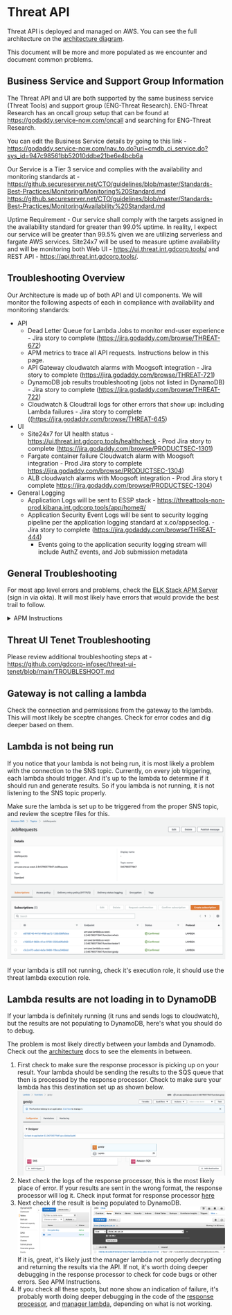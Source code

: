 # Threat API

Threat API is deployed and managed on AWS.  You can see the full architecture on the [architecture diagram](../ARCHITECTURE.md).

This document will be more and more populated as we encounter and document common problems.

## Business Service and Support Group Information

The Threat API and UI are both supported by the same business service (Threat Tools) and support group (ENG-Threat Research). ENG-Threat Research has an oncall group setup that can be found at https://godaddy.service-now.com/oncall and searching for ENG-Threat Research. 

You can edit the Business Service details by going to this link - https://godaddy.service-now.com/nav_to.do?uri=cmdb_ci_service.do?sys_id=947c98561bb52010ddbe21be6e4bcb6a

Our Service is a Tier 3 service and complies with the availability and monitoring standards at - https://github.secureserver.net/CTO/guidelines/blob/master/Standards-Best-Practices/Monitoring/Monitoring%20Standard.md
https://github.secureserver.net/CTO/guidelines/blob/master/Standards-Best-Practices/Monitoring/Availability%20Standard.md

Uptime Requirement - Our service shall comply with the targets assigned in the availability standard for greater than 99.0% uptime. In reality, I expect our service will be greater than 99.5% given we are utilizing serverless and fargate AWS services. Site24x7 will be used to measure uptime availability and will be monitoring both Web UI - https://ui.threat.int.gdcorp.tools/ and REST API - https://api.threat.int.gdcorp.tools/. 

## Troubleshooting Overview

Our Architecture is made up of both API and UI components. We will monitor the following aspects of each in compliance with availability and monitoring standards:
* API
  * Dead Letter Queue for Lambda Jobs to monitor end-user experience - Jira story to complete (https://jira.godaddy.com/browse/THREAT-672)
  * APM metrics to trace all API requests. Instructions below in this page.
  * API Gateway cloudwatch alarms with Moogsoft integration - Jira story to complete (https://jira.godaddy.com/browse/THREAT-721)
  * DynamoDB job results troubleshooting (jobs not listed in DynamoDB) - Jira story to complete (https://jira.godaddy.com/browse/THREAT-722)
  * Cloudwatch & Cloudtrail logs for other errors that show up: including Lambda failures - Jira story to complete ((https://jira.godaddy.com/browse/THREAT-645)
* UI
  * Site24x7 for UI health status - https://ui.threat.int.gdcorp.tools/healthcheck - Prod Jira story to complete (https://jira.godaddy.com/browse/PRODUCTSEC-1301)
  * Fargate container failure Cloudwatch alarm with Moogsoft integration - Prod Jira story to complete https://jira.godaddy.com/browse/PRODUCTSEC-1304)
  * ALB cloudwatch alarms with Moogsoft integration - Prod Jira story t complete https://jira.godaddy.com/browse/PRODUCTSEC-1304)
* General Logging
  * Application Logs will be sent to ESSP stack - https://threattools-non-prod.kibana.int.gdcorp.tools/app/home#/
  * Application Security Event Logs will be sent to security logging pipeline per the application logging standard at x.co/appseclog. - Jira story to complete (https://jira.godaddy.com/browse/THREAT-444)
    * Events going to the application security logging stream will include AuthZ events, and Job submission metadata


## General Troubleshooting

For most app level errors and problems, check the [ELK Stack APM Server](https://threattools-non-prod.kibana.int.gdcorp.tools/app/apm) (sign in via okta).  It will most likely have errors that would provide the best trail to follow.

<details>
<summary>APM Instructions</summary>

Log in to the kibana instance from okta

![okta](./img/elk/okta.png)

Find the APM selection in the sidebar

![apm](./img/elk/apm.png)

From there you can click in to an individual service and view traces (example TODO).

</details>

## Threat UI Tenet Troubleshooting

Please review additional troubleshooting steps at - https://github.com/gdcorp-infosec/threat-ui-tenet/blob/main/TROUBLESHOOT.md

## Gateway is not calling a lambda

Check the connection and permissions from the gateway to the lambda.  This will most likely be sceptre changes.  Check for error codes and dig deeper based on them.

## Lambda is not being run

If you notice that your lambda is not being run, it is most likely a problem with the connection to the SNS topic.  Currently, on every job triggering, each lambda should trigger.  And it's up to the lambda to determine if it should run and generate results.  So if you lambda is not running, it is not listening to the SNS topic properly.

Make sure the lambda is set up to be triggered from the proper SNS topic, and review the sceptre files for this.  
![sns JobRequests](../diagrams/sns_lambdas.png)

If your lambda is still not running, check it's execution role, it should use the threat lambda execution role.

## Lambda results are not loading in to DynamoDB

If your lambda is definitely running (it runs and sends logs to cloudwatch), but the results are not populating to DynamoDB, here's what you should do to debug.

The problem is most likely directly between your lambda and Dynamodb.  Check out the [architecture](../ARCHITECTURE.md) docs to see the elements in between.

1. First check to make sure the response processor is picking up on your result.  Your lambda should be sending the results to the SQS queue that then is processed by the response processor.  Check to make sure your lambda has this destination set up as shown below.
![lambda SQS connections](../diagrams/lambda_sqs.png)
1. Next check the logs of the response processor, this is the most likely place of error.  If your results are sent in the wrong format, the response processor will log it. Check input format for response processor [here](../DEVELOPMENT.md#output)
1. Next check if the result is being populated to DynamoDB. 
![dynamoDB_joblists](../diagrams/dynamodb_joblists.png)
If it is, great, it's likely just the manager lambda not properly decrypting and returning the results via the API. If not, it's worth doing deeper debugging in the response processor to check for code bugs or other errors.  See APM Instructions.
1. If you check all these spots, but none show an indication of failure, it's probably worth doing deeper debugging in the code of the [response processor](../../lambdas/responseprocessor), and [manager lambda](../../lambdas/manager), depending on what is not working.
